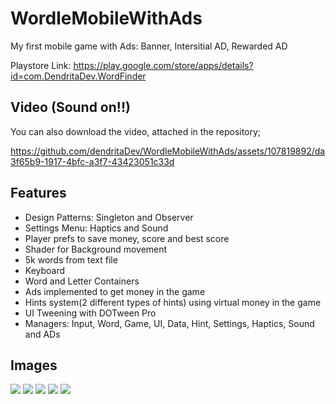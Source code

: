 # WordleMobileWithAds
My first mobile game with Ads: Banner, Intersitial AD, Rewarded AD

Playstore Link: https://play.google.com/store/apps/details?id=com.DendritaDev.WordFinder

## Video (Sound on!!)
You can also download the video, attached in the repository;

https://github.com/dendritaDev/WordleMobileWithAds/assets/107819892/da3f65b9-1917-4bfc-a3f7-43423051c33d


## Features
  - Design Patterns: Singleton and Observer
  - Settings Menu: Haptics and Sound
  - Player prefs to save money, score and best score
  - Shader for Background movement
  - 5k words from text file
  - Keyboard
  - Word and Letter Containers
  - Ads implemented to get money in the game
  - Hints system(2 different types of hints) using virtual money in the game
  - UI Tweening with DOTween Pro
  - Managers: Input, Word, Game, UI, Data, Hint, Settings, Haptics, Sound and ADs

## Images
![](https://github.com/dendritaDev/WordleMobileWithAds/blob/main/Screenshots/Game1.png)
![](https://github.com/dendritaDev/WordleMobileWithAds/blob/main/Screenshots/Game2.png)
![](https://github.com/dendritaDev/WordleMobileWithAds/blob/main/Screenshots/Lose.png)
![](https://github.com/dendritaDev/WordleMobileWithAds/blob/main/Screenshots/MainMenu.png)
![](https://github.com/dendritaDev/WordleMobileWithAds/blob/main/Screenshots/Win.png)
